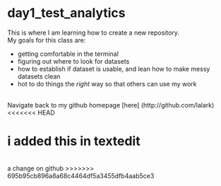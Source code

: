 # day1_test_analytics
This is where I am learning how to create a new repository.
<br>
My goals for this class are:
* getting comfortable in the terminal
* figuring out where to look for datasets
* how to establish if dataset is usable, and lean how to make messy datasets clean
* hot to do things the *right* way so that others can use my work
<br>
Navigate back to my github homepage [here] (http://github.com/lalark)
<<<<<<< HEAD

i added this in textedit
=======
<br>
a change on github
>>>>>>> 695b95cb896a8a68c4464df5a3455dfb4aab5ce3
